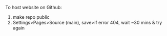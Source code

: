 To host website on Github:
1. make repo public
2. Settings>Pages>Source (main), save>if error 404, wait ~30 mins & try again 
